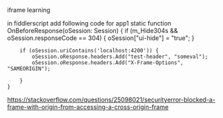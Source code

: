 iframe learning


in fiddlerscript add following code for app1
static function OnBeforeResponse(oSession: Session) {
        if (m_Hide304s && oSession.responseCode == 304) {
            oSession["ui-hide"] = "true";
        }
		
		if (oSession.uriContains('localhost:4200')) {
			oSession.oResponse.headers.Add("test-header", "someval");
			oSession.oResponse.headers.Add("X-Frame-Options", "SAMEORIGIN");
			
		}
    }


https://stackoverflow.com/questions/25098021/securityerror-blocked-a-frame-with-origin-from-accessing-a-cross-origin-frame